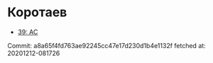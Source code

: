 # Коротаев
- [39: AC](39.md)

Commit: a8a65f4fd763ae92245cc47e17d230d1b4e1132f
 fetched at: 20201212-081726
